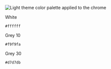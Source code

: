 ![Light theme color palette applied to the chrome](../images/color/color-theme-light.svg)

White

`#ffffff`

Grey 10

`#f9f9fa`

Grey 30

`#d7d7db`

